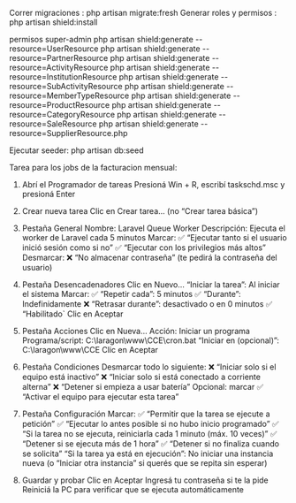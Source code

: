Correr migraciones : php artisan migrate:fresh
Generar roles y permisos : php artisan shield:install


permisos super-admin
php artisan shield:generate --resource=UserResource
php artisan shield:generate --resource=PartnerResource
php artisan shield:generate --resource=ActivityResource
php artisan shield:generate --resource=InstitutionResource
php artisan shield:generate --resource=SubActivityResource
php artisan shield:generate --resource=MemberTypeResource
php artisan shield:generate --resource=ProductResource
php artisan shield:generate --resource=CategoryResource
php artisan shield:generate --resource=SaleResource
php artisan shield:generate --resource=SupplierResource.php


Ejecutar seeder: php artisan db:seed























Tarea para los jobs de la facturacion mensual:

1. Abrí el Programador de tareas
Presioná Win + R, escribí taskschd.msc y presioná Enter

2. Crear nueva tarea
Clic en Crear tarea... (no “Crear tarea básica”)

3. Pestaña General
Nombre: Laravel Queue Worker
Descripción: Ejecuta el worker de Laravel cada 5 minutos
Marcar:
✅ “Ejecutar tanto si el usuario inició sesión como si no”
✅ “Ejecutar con los privilegios más altos”
Desmarcar:
❌ “No almacenar contraseña” (te pedirá la contraseña del usuario)

4. Pestaña Desencadenadores
Clic en Nuevo...
“Iniciar la tarea”: Al iniciar el sistema
Marcar:
✅ “Repetir cada”: 5 minutos
✅ “Durante”: Indefinidamente
❌ “Retrasar durante”: desactivado o en 0 minutos
✅ “Habilitado`
Clic en Aceptar

5. Pestaña Acciones
Clic en Nueva...
Acción: Iniciar un programa
Programa/script: C:\laragon\www\CCE\cron.bat
“Iniciar en (opcional)”: C:\laragon\www\CCE
Clic en Aceptar

6. Pestaña Condiciones
Desmarcar todo lo siguiente:
❌ “Iniciar solo si el equipo está inactivo”
❌ “Iniciar solo si está conectado a corriente alterna”
❌ “Detener si empieza a usar batería”
Opcional: marcar ✅ “Activar el equipo para ejecutar esta tarea”

7. Pestaña Configuración
Marcar:
✅ “Permitir que la tarea se ejecute a petición”
✅ “Ejecutar lo antes posible si no hubo inicio programado”
✅ “Si la tarea no se ejecuta, reiniciarla cada 1 minuto (máx. 10 veces)”
✅ “Detener si se ejecuta más de 1 hora”
✅ “Detener si no finaliza cuando se solicita”
“Si la tarea ya está en ejecución”: No iniciar una instancia nueva (o “Iniciar otra instancia” si querés que se repita sin esperar)

8. Guardar y probar
Clic en Aceptar
Ingresá tu contraseña si te la pide
Reiniciá la PC para verificar que se ejecuta automáticamente